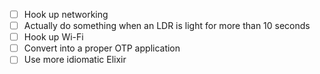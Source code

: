 - [ ] Hook up networking
- [ ] Actually do something when an LDR is light for more than 10 seconds
- [ ] Hook up Wi-Fi
- [ ] Convert into a proper OTP application
- [ ] Use more idiomatic Elixir
